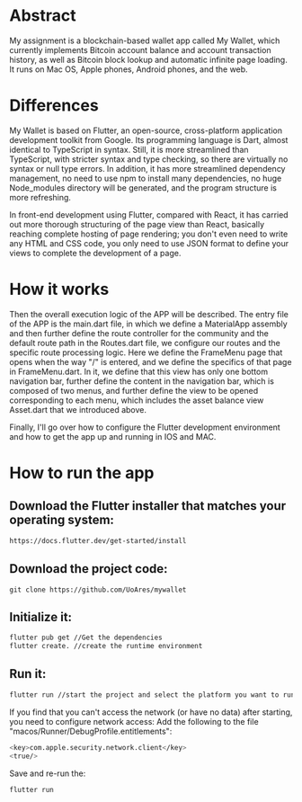 # Abstract

My assignment is a blockchain-based wallet app called My Wallet, which currently implements Bitcoin account balance and account transaction history, as well as Bitcoin block lookup and automatic infinite page loading. It runs on Mac OS, Apple phones, Android phones, and the web.

# Differences

My Wallet is based on Flutter, an open-source, cross-platform application development toolkit from Google. Its programming language is Dart, almost identical to TypeScript in syntax. Still, it is more streamlined than TypeScript, with stricter syntax and type checking, so there are virtually no syntax or null type errors. In addition, it has more streamlined dependency management, no need to use npm to install many dependencies, no huge Node_modules directory will be generated, and the program structure is more refreshing.

In front-end development using Flutter, compared with React, it has carried out more thorough structuring of the page view than React, basically reaching complete hosting of page rendering; you don't even need to write any HTML and CSS code, you only need to use JSON format to define your views to complete the development of a page.

# How it works

Then the overall execution logic of the APP will be described. The entry file of the APP is the main.dart file, in which we define a MaterialApp assembly and then further define the route controller for the community and the default route path in the Routes.dart file, we configure our routes and the specific route processing logic. Here we define the FrameMenu page that opens when the way "/" is entered, and we define the specifics of that page in FrameMenu.dart. In it, we define that this view has only one bottom navigation bar, further define the content in the navigation bar, which is composed of two menus, and further define the view to be opened corresponding to each menu, which includes the asset balance view Asset.dart that we introduced above.

Finally, I'll go over how to configure the Flutter development environment and how to get the app up and running in IOS and MAC.

# How to run the app

## Download the Flutter installer that matches your operating system: 
```sh
https://docs.flutter.dev/get-started/install
```

## Download the project code:
```
git clone https://github.com/UoAres/mywallet
```

## Initialize it:
```sh
flutter pub get //Get the dependencies
flutter create. //create the runtime environment
```

## Run it:
```sh
flutter run //start the project and select the platform you want to run on
```

If you find that you can't access the network (or have no data) after starting, you need to configure network access:
Add the following to the file "macos/Runner/DebugProfile.entitlements":
```sh
<key>com.apple.security.network.client</key>
<true/>
```

Save and re-run the:
```sh
flutter run
```